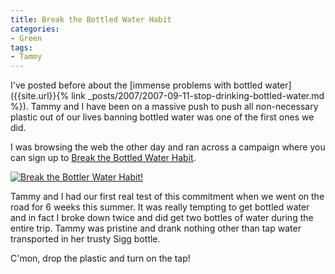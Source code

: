 ```yaml
---
title: Break the Bottled Water Habit
categories:
- Green
tags:
- Tammy
---
```


I've posted before about the [immense problems with bottled water]({{site.url}}{% link _posts/2007/2007-09-11-stop-drinking-bottled-water.md %}). Tammy and I have been on a massive push to push all non-necessary plastic out of our lives banning bottled water was one of the first ones we did.

I was browsing the web the other day and ran across a campaign where you can sign up to [Break the Bottled Water Habit](http://water.newdream.org/campaigns/water/register/6427ef56fb09c0bed80f8caa291482c9/).

[![Break the Bottler Water Habit!](http://water.newdream.org/style/images/water_badge.gif)](http://water.newdream.org/campaigns/water/register/6427ef56fb09c0bed80f8caa291482c9/)

Tammy and I had our first real test of this commitment when we went on the road for 6 weeks this summer. It was really tempting to get bottled water and in fact I broke down twice and did get two bottles of water during the entire trip. Tammy was pristine and drank nothing other than tap water transported in her trusty Sigg bottle.

C'mon, drop the plastic and turn on the tap!
